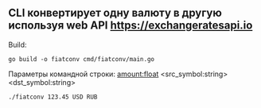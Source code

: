 
## CLI конвертирует одну валюту в другую используя web API https://exchangeratesapi.io
Build:

`go build -o fiatconv cmd/fiatconv/main.go`

Параметры командной строки: <amount:float> <src_symbol:string> <dst_symbol:string>

`./fiatconv 123.45 USD RUB`